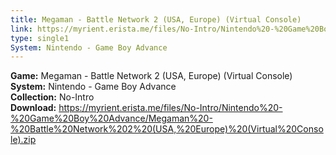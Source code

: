 ```yaml
---
title: Megaman - Battle Network 2 (USA, Europe) (Virtual Console)
link: https://myrient.erista.me/files/No-Intro/Nintendo%20-%20Game%20Boy%20Advance/Megaman%20-%20Battle%20Network%202%20(USA,%20Europe)%20(Virtual%20Console).zip
type: single1
System: Nintendo - Game Boy Advance
---
```

<b>Game:</b> Megaman - Battle Network 2 (USA, Europe) (Virtual Console)<br>
<b>System:</b> Nintendo - Game Boy Advance<br>
<b>Collection:</b> No-Intro<br>
<b>Download:</b> https://myrient.erista.me/files/No-Intro/Nintendo%20-%20Game%20Boy%20Advance/Megaman%20-%20Battle%20Network%202%20(USA,%20Europe)%20(Virtual%20Console).zip